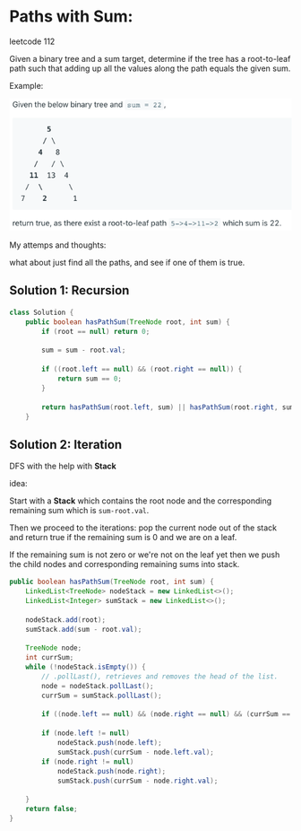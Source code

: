 # Paths with Sum:

leetcode 112

Given a binary tree and a sum target, determine if the tree has a root-to-leaf path such that adding up all the values along the path equals the given sum.

Example:

![](../img/example.png)

My attemps and thoughts:

what about just find all the paths, and see if one of them is true.

## Solution 1: Recursion

```java
class Solution {
    public boolean hasPathSum(TreeNode root, int sum) {
        if (root == null) return 0;

        sum = sum - root.val;

        if ((root.left == null) && (root.right == null)) {
            return sum == 0;
        }

        return hasPathSum(root.left, sum) || hasPathSum(root.right, sum);
    }
```

## Solution 2: Iteration

DFS with the help with **Stack**

idea:

Start with a **Stack** which contains the root node and the corresponding remaining sum which is `sum-root.val`.

Then we proceed to the iterations: pop the current node out of the stack and return true if the remaining sum is 0 and we are on a leaf.

If the remaining sum is not zero or we're not on the leaf yet then we push the child nodes and corresponding remaining sums into stack.

```java
public boolean hasPathSum(TreeNode root, int sum) {
    LinkedList<TreeNode> nodeStack = new LinkedList<>();
    LinkedList<Integer> sumStack = new LinkedList<>();

    nodeStack.add(root);
    sumStack.add(sum - root.val);

    TreeNode node;
    int currSum;
    while (!nodeStack.isEmpty()) {
        // .pollLast(), retrieves and removes the head of the list.
        node = nodeStack.pollLast();
        currSum = sumStack.pollLast();

        if ((node.left == null) && (node.right == null) && (currSum == 0)) return true;

        if (node.left != null)
            nodeStack.push(node.left);
            sumStack.push(currSum - node.left.val);
        if (node.right != null)
            nodeStack.push(node.right);
            sumStack.push(currSum - node.right.val);

    }
    return false;
}
```
